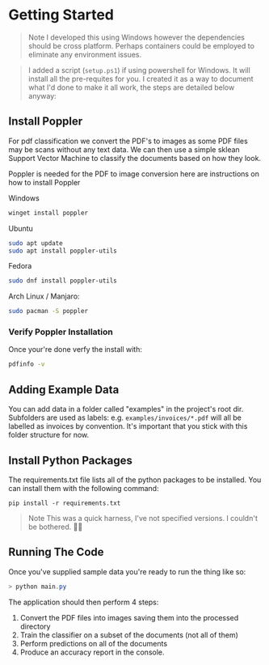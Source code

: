 

# Getting Started

> Note I developed this using Windows however the dependencies should be cross platform. Perhaps containers could be employed to eliminate any environment issues. 

> I added a script (`setup.ps1`) if using powershell for Windows. It will install all the pre-requites for you. I created it as a way to document what I'd done to make it all work, the steps are detailed below anyway:

## Install Poppler

For pdf classification we convert the PDF's to images as some PDF files may be scans without any text data. We can then use a simple sklean Support Vector Machine to classify the documents based on how they look.

Poppler is needed for the PDF to image conversion here are instructions on how to install Poppler

Windows

```powershell 
winget install poppler
```

Ubuntu 
``` bash
sudo apt update
sudo apt install poppler-utils
```

Fedora
``` bash
sudo dnf install poppler-utils
```

Arch Linux / Manjaro:
``` bash
sudo pacman -S poppler
```

### Verify Poppler Installation
Once your're done verfy the install with: 
``` bash
pdfinfo -v
```

## Adding Example Data

You can add data in a folder called "examples" in the project's root dir. Subfolders are used as labels: e.g. `examples/invoices/*.pdf` will all be labelled as invoices by convention. It's important that you stick with this folder structure for now.

## Install Python Packages

The requirements.txt file lists all of the python packages to be installed. You can install them with the following command: 

```
pip install -r requirements.txt
```

> Note This was a quick harness, I've not specified versions. I couldn't be bothered. 🤷🏽

## Running The Code
Once you've supplied sample data you're ready to run the thing like so:

```powershell
> python main.py
```

The application should then perform 4 steps:

1) Convert the PDF files into images saving them into the processed directory
2) Train the classifier on a subset of the documents (not all of them)
3) Perform predictions on all of the documents
4) Produce an accuracy report in the console.

